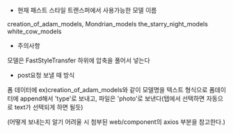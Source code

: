 * 현재 패스트 스타일 트랜스퍼에서 사용가능한 모델 이름

creation_of_adam_models,
Mondrian_models
the_starry_night_models
white_cow_models

* 주의사항

모델은 FastStyleTransfer 하위에 압축을 풀어서 넣는다

* post요청 보낼 때 방식

폼 데이터에 ex)creation_of_adam_models와 같이 모델명을 텍스트 형식으로 폼데이터에 append해서 'type'로 보내고, 파일은 'photo'로 보낸다(탭에서 선택하면 자동으로 text가 선택되게 하면 될듯)

(어떻게 보내는지 알기 어려울 시 첨부된 web/component의 axios 부분을 참고한다.)

